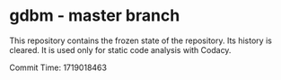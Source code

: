 # gdbm - master branch

This repository contains the frozen state of the repository.
Its history is cleared. It is used only for static code
analysis with Codacy.

Commit Time: 1719018463